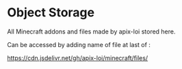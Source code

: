 # Object Storage
All Minecraft addons and files made by apix-loi stored here.

Can be accessed by adding name of file at last of :

https://cdn.jsdelivr.net/gh/apix-loi/minecraft/files/
